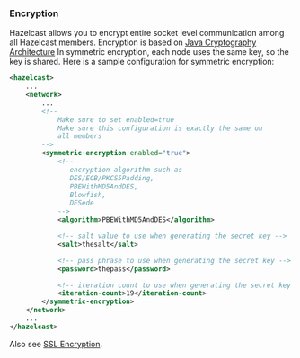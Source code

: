 
### Encryption

Hazelcast allows you to encrypt entire socket level communication among all Hazelcast members. Encryption is based on [Java Cryptography Architecture](http://java.sun.com/javase/6/docs/technotes/guides/security/crypto/CryptoSpec.html) In symmetric encryption, each node uses the same key, so the key is shared. Here is a sample configuration for symmetric encryption:

```xml
<hazelcast>
    ...
    <network>
        ...
        <!--
            Make sure to set enabled=true
            Make sure this configuration is exactly the same on
            all members
        -->
        <symmetric-encryption enabled="true">
            <!--
               encryption algorithm such as
               DES/ECB/PKCS5Padding,
               PBEWithMD5AndDES,
               Blowfish,
               DESede
            -->
            <algorithm>PBEWithMD5AndDES</algorithm>

            <!-- salt value to use when generating the secret key -->
            <salt>thesalt</salt>

            <!-- pass phrase to use when generating the secret key -->
            <password>thepass</password>

            <!-- iteration count to use when generating the secret key -->
            <iteration-count>19</iteration-count>
        </symmetric-encryption>
    </network>
    ...
</hazelcast>
```
Also see [SSL Encryption](#ssl).
